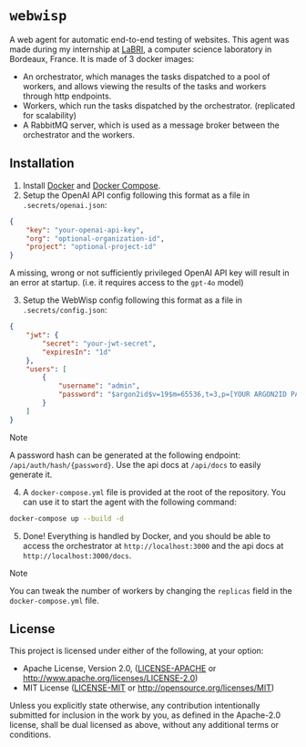 # `webwisp`

A web agent for automatic end-to-end testing of websites.
This agent was made during my internship at [LaBRI](https://www.labri.fr/), a computer science laboratory in Bordeaux, France.
It is made of 3 docker images:

-   An orchestrator, which manages the tasks dispatched to a pool of workers, and allows viewing the results of the tasks and workers through http endpoints.
-   Workers, which run the tasks dispatched by the orchestrator. (replicated for scalability)
-   A RabbitMQ server, which is used as a message broker between the orchestrator and the workers.

## Installation

1. Install [Docker](https://docs.docker.com/get-docker/) and [Docker Compose](https://docs.docker.com/compose/install/).
2. Setup the OpenAI API config following this format as a file in `.secrets/openai.json`:

```json
{
    "key": "your-openai-api-key",
    "org": "optional-organization-id",
    "project": "optional-project-id"
}
```

A missing, wrong or not sufficiently privileged OpenAI API key will result in an error at startup. (i.e. it requires access to the `gpt-4o` model)

3. Setup the WebWisp config following this format as a file in `.secrets/config.json`:

```json
{
    "jwt": {
        "secret": "your-jwt-secret",
        "expiresIn": "1d"
    },
    "users": [
        {
            "username": "admin",
            "password": "$argon2id$v=19$m=65536,t=3,p=[YOUR ARGON2ID PASSWORD HASH]"
        }
    ]
}
```

> [!NOTE]
> A password hash can be generated at the following endpoint: `/api/auth/hash/{password}`. Use the api docs at `/api/docs` to easily generate it.

4. A `docker-compose.yml` file is provided at the root of the repository. You can use it to start the agent with the following command:

```sh
docker-compose up --build -d
```

5. Done! Everything is handled by Docker, and you should be able to access the orchestrator at `http://localhost:3000` and the api docs at `http://localhost:3000/docs`.

> [!NOTE]
> You can tweak the number of workers by changing the `replicas` field in the `docker-compose.yml` file.

## License

This project is licensed under either of the following, at your option:

-   Apache License, Version 2.0, ([LICENSE-APACHE](LICENSE-APACHE) or http://www.apache.org/licenses/LICENSE-2.0)
-   MIT License ([LICENSE-MIT](LICENSE-MIT) or http://opensource.org/licenses/MIT)

Unless you explicitly state otherwise, any contribution intentionally submitted for inclusion in the work by you,
as defined in the Apache-2.0 license, shall be dual licensed as above, without any additional terms or conditions.
